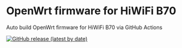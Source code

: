 # OpenWrt firmware for HiWiFi B70

Auto build OpenWrt firmware for HiWiFi B70 via GitHub Actions

[![GitHub release (latest by date)](https://img.shields.io/github/v/release/molun/OpenWrt-HiWiFi_HC5962?style=for-the-badge&label=Download)](https://github.com/molun/OpenWrt-HiWiFi_HC5962/releases/latest)
